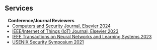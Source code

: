 ## Services

<h4 style="margin:0 10px 0;">Conference/Journal Reviewers</h4>

<ul style="margin:0 0 5px;">
  <li><a href="https://www.sciencedirect.com/journal/computers-and-security/"><autocolor>Computers and Security Journal, Elsevier 2024</autocolor></a></li>
  <li><a href="https://www.sciencedirect.com/journal/internet-of-things/"><autocolor>IEEE/Internet of Things (IoT) Journal, Elsevier 2023</autocolor></a></li>
  <li><a href="https://ieeexplore.ieee.org/xpl/aboutJournal.jsp?punumber=5962385/"><autocolor>IEEE Transactions on Neural Networks and Learning Systems 2023</autocolor></a></li>
    <li><a href="https://www.usenix.org/conference/usenixsecurity21/"><autocolor>USENIX Security Symposium 2021</autocolor></a></li>

</ul>

